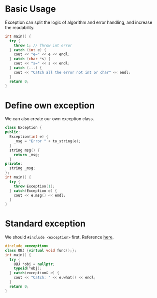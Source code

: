 # Basic Usage
Exception can split the logic of algorithm and error handling, and increase the readability.

```c++
int main() {
  try {
    throw 1; // Throw int error
  } catch (int e) {
    cout << "e=" << e << endl;
  } catch (char *s) {
    cout << "s=" << s << endl;
  } catch (...) {
    cout << "Catch all the error not int or char" << endl;
  }
  return 0;
}
```

# Define own exception
We can also create our own exception class.

```c++
class Exception {
public:
  Exception(int e) {
    _msg = "Error " + to_string(e);
  }
  string msg() {
    return _msg;
  }
private:
  string _msg;
};
int main() {
  try {
    throw Exception(1);
  } catch(Exception e) {
    cout << e.msg() << endl;
  }
}
```

# Standard exception
We should `#include <exception>` first. Reference [here](http://www.cplusplus.com/reference/exception/exception/).

```c++
#include <exception>
class OBJ {virtual void func();};                                                                     
int main() {
  try {
    OBJ *obj = nullptr;
    typeid(*obj);
  } catch(exception& e) {
    cout << "Catch: " << e.what() << endl;
  }
  return 0;
} 
```